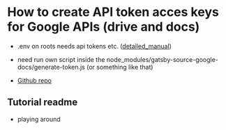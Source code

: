 
# How to create API token acces keys for Google APIs (drive and docs)

- .env on roots needs api tokens etc. ([detailed_manual](https://www.gatsbyjs.com/plugins/gatsby-source-google-docs/?=google-docs))

- need run own script inside the node_modules/gatsby-source-google-docs/generate-token.js (or something like that)

- [Github repo](https://github.com/cedricdelpoux/gatsby-source-google-docs)

## Tutorial readme

- playing around